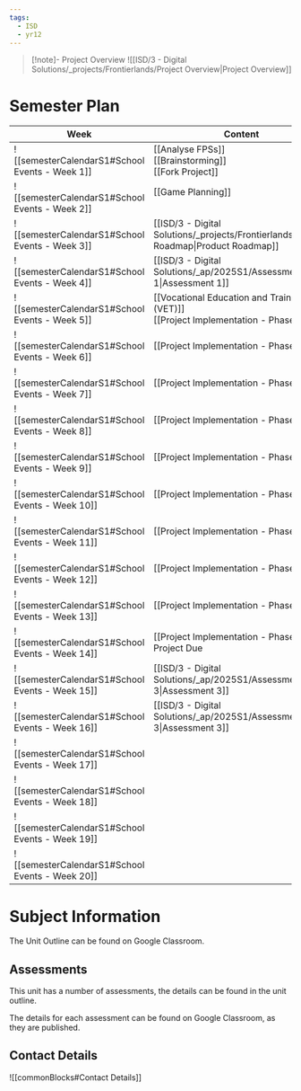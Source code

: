 ```yaml
---
tags:
  - ISD
  - yr12
---
```

> [!note]- Project Overview
> ![[ISD/3 - Digital Solutions/_projects/Frontierlands/Project Overview|Project Overview]]

# Semester Plan


| Week                                            | Content                                                                                | Submissions                                                                         |
| ----------------------------------------------- | -------------------------------------------------------------------------------------- | ----------------------------------------------------------------------------------- |
| ![[semesterCalendarS1#School Events - Week 1]]  | [[Analyse FPSs]]<br>[[Brainstorming]]<br>[[Fork Project]]<br>                          |                                                                                     |
| ![[semesterCalendarS1#School Events - Week 2]]  | [[Game Planning]]<br><br>                                                              |                                                                                     |
| ![[semesterCalendarS1#School Events - Week 3]]  | [[ISD/3 - Digital Solutions/_projects/Frontierlands/Product Roadmap\|Product Roadmap]] |                                                                                     |
| ![[semesterCalendarS1#School Events - Week 4]]  | [[ISD/3 - Digital Solutions/_ap/2025S1/Assessment 1\|Assessment 1]]                    | [[ISD/3 - Digital Solutions/_ap/2025S1/Assessment 1\|Assessment 1 Due]]             |
| ![[semesterCalendarS1#School Events - Week 5]]  | [[Vocational Education and Training (VET)]]<br>[[Project Implementation - Phase 1]]    | ICTICT214 - Google classroom                                                        |
| ![[semesterCalendarS1#School Events - Week 6]]  | [[Project Implementation - Phase 1]]                                                   |                                                                                     |
| ![[semesterCalendarS1#School Events - Week 7]]  | [[Project Implementation - Phase 1]]                                                   | Assessment 2 Practice - Friday Double                                               |
| ![[semesterCalendarS1#School Events - Week 8]]  | [[Project Implementation - Phase 1]]                                                   | [[ISD/3 - Digital Solutions/_ap/2025S1/Assessment 2\|Assessment 2 - Friday Double]] |
| ![[semesterCalendarS1#School Events - Week 9]]  | [[Project Implementation - Phase 2]]                                                   |                                                                                     |
| ![[semesterCalendarS1#School Events - Week 10]] | [[Project Implementation - Phase 2]]                                                   |                                                                                     |
| ![[semesterCalendarS1#School Events - Week 11]] | [[Project Implementation - Phase 2]]                                                   |                                                                                     |
| ![[semesterCalendarS1#School Events - Week 12]] | [[Project Implementation - Phase 2]]                                                   |                                                                                     |
| ![[semesterCalendarS1#School Events - Week 13]] | [[Project Implementation - Phase 2]]                                                   |                                                                                     |
| ![[semesterCalendarS1#School Events - Week 14]] | [[Project Implementation - Phase 2]]<br>Project Due                                    |                                                                                     |
| ![[semesterCalendarS1#School Events - Week 15]] | [[ISD/3 - Digital Solutions/_ap/2025S1/Assessment 3\|Assessment 3]]                    |                                                                                     |
| ![[semesterCalendarS1#School Events - Week 16]] | [[ISD/3 - Digital Solutions/_ap/2025S1/Assessment 3\|Assessment 3]]                    | **Friday** [[ISD/3 - Digital Solutions/_ap/2025S1/Assessment 3\|Assessment 3]]      |
| ![[semesterCalendarS1#School Events - Week 17]] |                                                                                        |                                                                                     |
| ![[semesterCalendarS1#School Events - Week 18]] |                                                                                        |                                                                                     |
| ![[semesterCalendarS1#School Events - Week 19]] |                                                                                        |                                                                                     |
| ![[semesterCalendarS1#School Events - Week 20]] |                                                                                        |                                                                                     |

# Subject Information

The Unit Outline can be found on Google Classroom.

## Assessments

This unit has a number of assessments, the details can be found in the unit outline.

The details for each assessment can be found on Google Classroom, as they are published.

## Contact Details

![[commonBlocks#Contact Details]]
